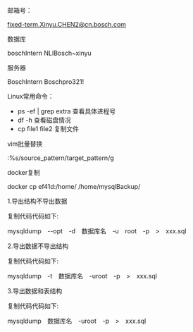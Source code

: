 邮箱号：

fixed-term.Xinyu.CHEN2@cn.bosch.com

数据库

boschIntern         NLIBosch~xinyu

服务器

BoschIntern        Boschpro321!

Linux常用命令：
* ps -ef | grep extra   查看具体进程号
* df -h  查看磁盘情况
* cp file1 file2 复制文件

vim批量替换

:%s/source_pattern/target_pattern/g

docker复制

docker cp ef41d:/home/ /home/mysqlBackup/

1.导出结构不导出数据

复制代码代码如下:

mysqldump　--opt　-d　数据库名　-u　root　-p　>　xxx.sql

2.导出数据不导出结构

复制代码代码如下:

mysqldump　-t　数据库名　-uroot　-p　>　xxx.sql

3.导出数据和表结构

复制代码代码如下:

mysqldump　数据库名　-uroot　-p　>　xxx.sql
